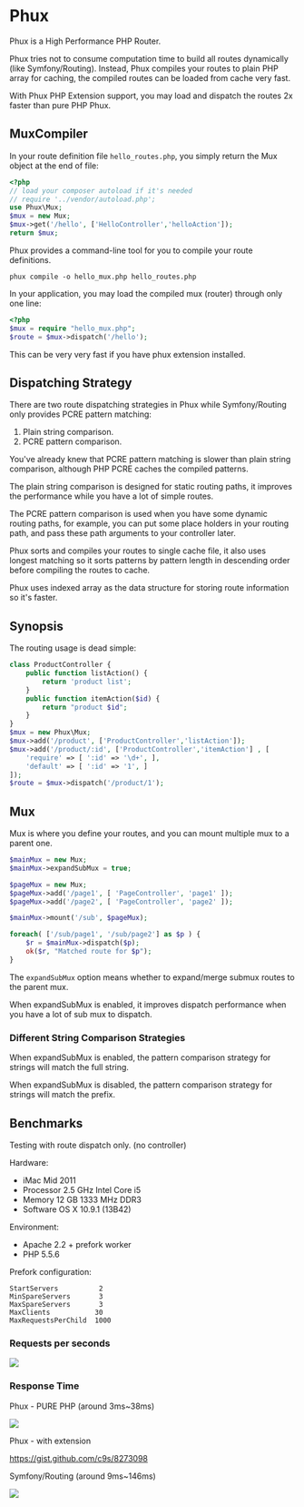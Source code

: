 Phux
=============
Phux is a High Performance PHP Router.

Phux tries not to consume computation time to build all routes dynamically (like Symfony/Routing). Instead,
Phux compiles your routes to plain PHP array for caching, the compiled routes can be loaded from cache very fast.

With Phux PHP Extension support, you may load and dispatch the routes 2x faster than pure PHP Phux.

MuxCompiler
--------------------

In your route definition file `hello_routes.php`, you simply return the Mux object at the end of file:

```php
<?php
// load your composer autoload if it's needed
// require '../vendor/autoload.php';
use Phux\Mux;
$mux = new Mux;
$mux->get('/hello', ['HelloController','helloAction']);
return $mux;
```

Phux provides a command-line tool for you to compile your route definitions.

    phux compile -o hello_mux.php hello_routes.php

In your application, you may load the compiled mux (router) through only one line:

```php
<?php
$mux = require "hello_mux.php";
$route = $mux->dispatch('/hello');
```

This can be very very fast if you have phux extension installed.

Dispatching Strategy
--------------------

There are two route dispatching strategies in Phux while Symfony/Routing only
provides PCRE pattern matching:

1. Plain string comparison.
2. PCRE pattern comparison.

You've already knew that PCRE pattern matching is slower than plain string comparison, although PHP PCRE caches the compiled patterns.

The plain string comparison is designed for static routing paths, it
improves the performance while you have a lot of simple routes.

The PCRE pattern comparison is used when you have some dynamic routing paths,
for example, you can put some place holders in your routing path, and pass
these path arguments to your controller later.

Phux sorts and compiles your routes to single cache file, it also uses longest
matching so it sorts patterns by pattern length in descending order before compiling the
routes to cache.

Phux uses indexed array as the data structure for storing route information so it's faster.


Synopsis
------------

The routing usage is dead simple:

```php
class ProductController {
    public function listAction() {
        return 'product list';
    }
    public function itemAction($id) { 
        return "product $id";
    }
}
$mux = new Phux\Mux;
$mux->add('/product', ['ProductController','listAction']);
$mux->add('/product/:id', ['ProductController','itemAction'] , [
    'require' => [ ':id' => '\d+', ],
    'default' => [ ':id' => '1', ]
]);
$route = $mux->dispatch('/product/1');
```

Mux
-----
Mux is where you define your routes, and you can mount multiple mux to a parent one.

```php
$mainMux = new Mux;
$mainMux->expandSubMux = true;

$pageMux = new Mux;
$pageMux->add('/page1', [ 'PageController', 'page1' ]);
$pageMux->add('/page2', [ 'PageController', 'page2' ]);

$mainMux->mount('/sub', $pageMux);

foreach( ['/sub/page1', '/sub/page2'] as $p ) {
    $r = $mainMux->dispatch($p);
    ok($r, "Matched route for $p");
}
```

The `expandSubMux` option means whether to expand/merge submux routes to the parent mux.

When expandSubMux is enabled, it improves dispatch performance when you
have a lot of sub mux to dispatch.

### Different String Comparison Strategies

When expandSubMux is enabled, the pattern comparison strategy for 
strings will match the full string.

When expandSubMux is disabled, the pattern comparison strategy for 
strings will match the prefix.


## Benchmarks

Testing with route dispatch only. (no controller)

Hardware:

- iMac Mid 2011
- Processor  2.5 GHz Intel Core i5
- Memory  12 GB 1333 MHz DDR3
- Software  OS X 10.9.1 (13B42)

Environment:

- Apache 2.2 + prefork worker
- PHP 5.5.6

Prefork configuration:

    StartServers          2
    MinSpareServers       3
    MaxSpareServers       3
    MaxClients           30
    MaxRequestsPerChild  1000


### Requests per seconds

<img src="https://raw.github.com/c9s/Phux/master/benchmarks/reqs.png"/>

### Response Time

Phux - PURE PHP (around 3ms~38ms)

<img src="https://raw.github.com/c9s/Phux/master/benchmarks/phux.png"/>

Phux - with extension 

<https://gist.github.com/c9s/8273098>

Symfony/Routing (around 9ms~146ms)

<img src="https://raw.github.com/c9s/Phux/master/benchmarks/symfony-routing.png"/>



